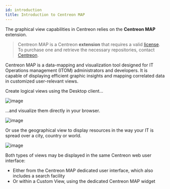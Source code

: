 ```yaml
---
id: introduction
title: Introduction to Centreon MAP
---
```


The graphical view capabilities in Centreon relies on the **Centreon MAP**
extension.

> Centreon MAP is a Centreon **extension** that requires a valid [license](../administration/licenses.md).
> To purchase one and retrieve the necessary repositories, contact
> [Centreon](mailto:sales@centreon.com).

Centreon MAP is a data-mapping and visualization tool designed for IT
Operations management (ITOM) administrators and developers. It is
capable of displaying efficient graphic insights and mapping correlated
data in customized user-relevant views.

Create logical views using the Desktop client...

![image](../assets/graph-views/desktop.gif)

...and visualize them directly in your browser.

![image](../assets/graph-views/first_page_web.png)

Or use the geographical view to display resources in the way your IT is spread
over a city, country or world.

![image](../assets/graph-views/display_geo_view.gif)

Both types of views may be displayed in the same Centreon web user interface:

- Either from the Centreon MAP dedicated user interface, which also includes a
  search facility
- Or within a Custom View, using the dedicated Centreon MAP widget
